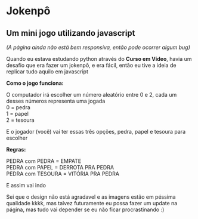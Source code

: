 # Jokenpô
 ## Um mini jogo utilizando **javascript**

 *(A página ainda não está bem responsiva, então pode ocorrer algum bug)*

Quando eu estava estudando python através do **Curso em Vídeo**, havia um desafio que era fazer um jokenpô, e era fácil, então eu tive a ideia de replicar tudo aquilo em javascript

**Como o jogo funciona:**

O computador irá escolher um número aleatório entre 0 e 2, cada um desses números representa uma jogada  
0 = pedra  
1 = papel  
2 = tesoura  

E o jogador (você) vai ter essas três opções, pedra, papel e tesoura para escolher

**Regras:**

PEDRA com PEDRA = EMPATE  
PEDRA com PAPEL = DERROTA PRA PEDRA  
PEDRA com TESOURA = VITÓRIA PRA PEDRA  

E assim vai indo

Sei que o design não está agradavel e as imagens estão em péssima qualidade kkkk, mas talvez futuramente eu possa fazer um update na página, mas tudo vai depender se eu não ficar procrastinando :)
